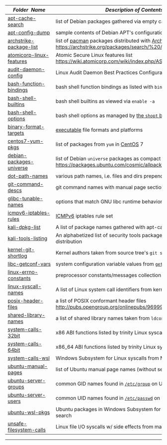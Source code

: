 |&nbsp;&nbsp;&nbsp;&nbsp;_Folder&nbsp;&nbsp;Name_&nbsp;&nbsp;&nbsp;&nbsp;| _Description of Contents_
|:----------------|--------------------------------------------------------------------------------------------------------------------------------------------------------
| [apt-cache-search](apt-cache-search.txt.xz) |  list of Debian packages gathered via empty cache search string 
| [apt-config-dump](apt-config-dump.txt) |  sample contents of Debian APT's configuration space 
| [archstrike-package-list](archstrike-package-list.txt) |  list of [pacman](https://www.archlinux.org/pacman/ "Pacman Home Page") packages distributed with [ArchStrike](https://archstrike.org) from <https://archstrike.org/packages/search/%20/name-description> 
| [atomicorp-linux-features](atomicorp-linux-features.txt) |  Atomic Secure Linux features list <https://wiki.atomicorp.com/wiki/index.php/ASL> 
| [audit-daemon-config](audit-daemon-config.rules) | Linux Audit Daemon Best Practices Configuration  
| [bash-function-bindings](bash-function-bindings.txt) |  bash shell function bindings as listed with `bind -l` 
| [bash-shell-builtins](bash-shell-builtins.txt) |  bash shell builtins as viewed via `enable -a` 
| [bash-shell-options](bash-shell-options.txt) |  bash shell options as managed by [the `shopt` builtin](https://gnu.org/software/bash/manual/html_node/The-Shopt-Builtin.html "the shopt builtin") 
| [binary-format-targets](binary-format-targets.txt) |  [executable](https://wikipedia.org/wiki/Executable) file formats and platforms 
| [centos7-yum-pkgs](centos7-yum-pkgs.txt.xz) |  list of packages from `yum` in [CentOS](https://www.centos.org/ "The CentOS Project") 7 
| [debian-packages-universe](debian-packages-universe.txt.xz) | list of Debian `universe` packages as compact compressed textlist <https://packages.ubuntu.com/cosmic/allpackages?format=txt.gz>
| [dot-path-names](dot-path-names.txt) |  various path names, i.e. files and dirs prepended with a period 
| [git-command-descs](git-command-descs.txt) |  git command names with manual page sections and descriptions 
| [glibc-tunable-names](glibc-tunable-names.txt) |  options that match GNU libc runtime behavior with workload 
| [icmpv6-iptables-rules](icmpv6-iptables-rules.sh) |  [ICMPv6](https://wikipedia.org/wiki/Internet_Control_Message_Protocol_for_IPv6 "Internet Control Message Protocol for IPv6") iptables rule set 
| [kali-dpkg-list](kali-dpkg-list.txt.xz) |  A list of package names gathered with apt-cache on [Kali Linux](https://www.kali.org) 
| [kali-tools-listing](kali-tools-listing.txt) | An alphabetized list of security tools packaged with the [Kali Linux](https://kali.org) distribution  
| [kernel-git-shortlog](kernel-git-shortlog.txt) |  Kernel authors taken from source tree's `git shortlog` 
| [libc-getconf-vars](libc-getconf-vars.txt) |  system configuration variable values from [`getconf(1)`](https://linux.die.net/man/1/getconf "get configuration values") 
| [linux-errno-constants](linux-errno-constants.txt) |  preprocessor constants/messages collection from `errno` 
| [linux-syscall-names](linux-syscall-names.txt) |  A list of Linux system call identifiers from kernel code 
| [posix-header-files](posix-header-files.txt) |  a list of POSIX conformant header files <http://pubs.opengroup.org/onlinepubs/9699919799/idx/head.html> 
| [shared-library-names](shared-library-names.txt) | a list of shared library names taken from `ldconfig -v`
| [system-calls-32bit](system-calls-32bit.txt) |  x86 ABI functions listed by trinity Linux syscall fuzzer 
| [system-calls-64bit](system-calls-64bit.txt) |  x86_64 ABI functions listed by trinity Linux syscall fuzzer 
| [system-calls-wsl](system-calls-wsl.txt) |  Windows Subsystem for Linux syscalls from MSDN Release notes 
| [ubuntu-manual-pages](ubuntu-manual-pages.txt) |  list of Ubuntu manual page names (without section numbers) 
| [ubuntu-server-groups](ubuntu-server-groups.txt) |  common GID names found in [`/etc/group`](http://manpages.ubuntu.com/manpages/man5/group.5.html "user group file") on Ubuntu Server 
| [ubuntu-server-users](ubuntu-server-users.txt) |  common UID names found in [`/etc/passwd`](http://manpages.ubuntu.com/manpages/man5/passwd.5.html "the password file") on Ubuntu Server 
| [ubuntu-wsl-pkgs](ubuntu-wsl-pkgs.txt.xz) |  Ubuntu packages in Windows Subsystem for Linux [`apt-cache`](https://debian-handbook.info/browse/stable/sect.apt-cache.html "The apt-cache Command") search 
| [unsafe-filesystem-calls](unsafe-filesystem-calls.txt) |  Linux file I/O syscalls w/ side effects from maybe Python script 

* * *

